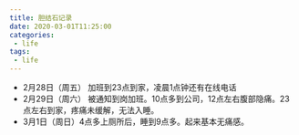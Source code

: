 ```yaml
---
title: 胆结石记录
date: 2020-03-01T11:25:00
categories:
 - life
tags:
 - life
---
```


- 2月28日（周五） 加班到23点到家，凌晨1点钟还有在线电话
- 2月29日（周六） 被通知到岗加班。10点多到公司，12点左右腹部隐痛。23点左右到家，疼痛未缓解，无法入睡。
- 3月1日（周日）4点多上厕所后，睡到9点多。起来基本无痛感。
